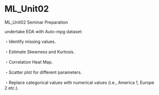 # ML_Unit02
ML_Unit02 Seminar Preparation


undertake EDA with Auto-mpg dataset:

・Identify missing values.

・Estimate Skewness and Kurtosis.

・Correlation Heat Map.

・Scatter plot for different parameters.

・Replace categorical values with numerical values (i.e., America 1, Europe 2 etc.).

